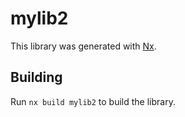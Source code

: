 # mylib2

This library was generated with [Nx](https://nx.dev).

## Building

Run `nx build mylib2` to build the library.
